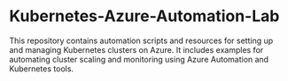 # Kubernetes-Azure-Automation-Lab
This repository contains automation scripts and resources for setting up and managing Kubernetes clusters on Azure. It includes examples for automating cluster scaling and monitoring using Azure Automation and Kubernetes tools.
